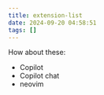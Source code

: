 ```yaml
---
title: extension-list
date: 2024-09-20 04:58:51
tags: []
---
```

How about these:

- Copilot
- Copilot chat
- neovim
